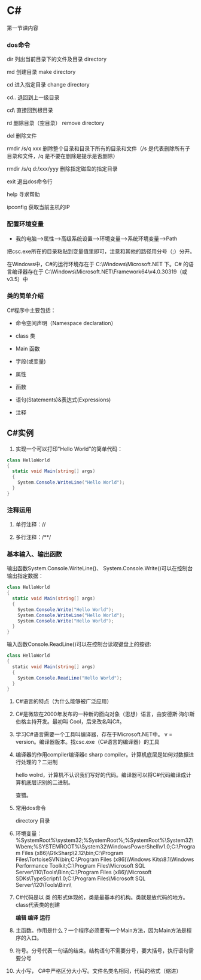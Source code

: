 # C#

第一节课内容

### dos命令

dir 列出当前目录下的文件及目录 directory

md  创建目录  make directory

cd  进入指定目录 change directory

cd.. 退回到上一级目录

cd\ 直接回到根目录

rd  删除目录（空目录） remove directory

del 删除文件

rmdir /s/q xxx  删除整个目录和目录下所有的目录和文件（/s 是代表删除所有子目录和文件，/q 是不要在删除是提示是否删除）

rmdir /s/q d:/xxx/yyy 删除指定磁盘的指定目录

exit 退出dos命令行

help 寻求帮助

ipconfig 获取当前主机的IP

### 配置环境变量

* 我的电脑——>属性——>高级系统设置——>环境变量——>系统环境变量——>Path

把csc.exe所在的目录粘贴到变量值里即可，注意和其他的路径用分号（;）分开。

在Windows中，C#的运行环境存在于 C:\Windows\Microsoft.NET 下。C# 的语言编译器存在于 C:\Windows\Microsoft.NET\Framework64\v4.0.30319（或v3.5）中

### 类的简单介绍

C#程序中主要包括：

* 命令空间声明（Namespace declaration）

* class 类

* Main 函数

* 字段(或变量)

* 属性

* 函数

* 语句(Statements)&表达式(Expressions)

* 注释

## C#实例

1. 实现一个可以打印"Hello World"的简单代码：

```C#
class HelloWorld
{
  static void Main(string[] args)
  {
    System.Console.WriteLine("Hello World");
  }
}
```

### 注释运用

1. 单行注释：//

1. 多行注释：/**/

### 基本输入、输出函数

输出函数System.Console.WriteLine()、 System.Console.Write()可以在控制台输出指定数据：

```C#
class HelloWorld
{
  static void Main(string[] args)
  {
    System.Console.Write("Hello World");
    System.Console.WriteLine("Hello World");
    System.Console.Write("Hello World");
  }
}
```
输入函数Console.ReadLine()可以在控制台读取键盘上的按键:

```C#
class HelloWorld
{
  static void Main(string[] args)
  {
    System.Console.ReadLine("Hello World");
  }
}
```


1. C#语言的特点（为什么能够被广泛应用）
1. C#是微软在2000年发布的一种新的面向对象（思想）语言，由安德斯·海尔斯伯格主持开发。最初叫    Cool，后来改名叫C#。

1. 学习C#语言需要一个工具叫编译器，存在于Microsoft.NET中。
   v = version。编译器版本。找csc.exe（C#语言的编译器）的工具

1. 编译器的作用compiler编译器c sharp compiler。计算机底层是如何对数据进行处理的？二进制

   hello wolrd，计算机不认识我们写好的代码。编译器可以将C#代码编译成计算机底层识别的二进制。

   查错。

1. 常用dos命令

	directory  目录

1. 环境变量：%SystemRoot%\system32;%SystemRoot%;%SystemRoot%\System32\Wbem;%SYSTEMROOT%\System32\WindowsPowerShell\v1.0\;C:\Program Files (x86)\GtkSharp\2.12\bin;C:\Program Files\TortoiseSVN\bin;C:\Program Files (x86)\Windows Kits\8.1\Windows Performance Toolkit\;C:\Program Files\Microsoft SQL Server\110\Tools\Binn\;C:\Program Files (x86)\Microsoft SDKs\TypeScript\1.0\;C:\Program Files\Microsoft SQL Server\120\Tools\Binn\

1. C#代码是以 类 的形式体现的，类是最基本的机构。类就是放代码的地方。class代表类的创建

      **编辑**   **编译**    **运行**

1. 主函数。作用是什么？一个程序必须要有一个Main方法，因为Main方法是程序的入口。

1. 符号。分号代表一句话的结束。结构语句不需要分号，要大括号，执行语句需要分号

1. 大小写， C#中严格区分大小写。文件名类名相同，代码的格式（缩进）


























































